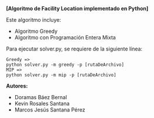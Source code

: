 **[Algoritmo de Facility Location implementado en Python]** 

Este algoritmo incluye: 

- Algoritmo Greedy
- Algoritmo con Programación Entera Mixta

Para ejecutar solver.py, se requiere de la siguiente línea:
```
Greedy => 
python solver.py -m greedy -p [rutaDeArchivo]
MIP => 
python solver.py -m mip -p [rutaDeArchivo]
```

**Autores:** 

- Doramas Báez Bernal 
- Kevin Rosales Santana
- Marcos Jesús Santana Pérez